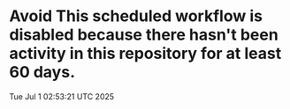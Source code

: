 # Avoid This scheduled workflow is disabled because there hasn't been activity in this repository for at least 60 days.
Tue Jul  1 02:53:21 UTC 2025
